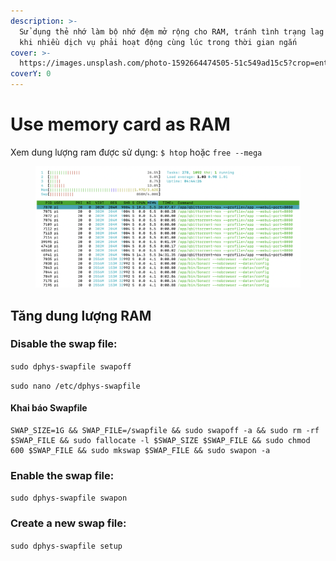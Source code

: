 ```yaml
---
description: >-
  Sử dụng thẻ nhớ làm bộ nhớ đệm mở rộng cho RAM, tránh tình trạng lag hệ thống
  khi nhiều dịch vụ phải hoạt động cùng lúc trong thời gian ngắn
cover: >-
  https://images.unsplash.com/photo-1592664474505-51c549ad15c5?crop=entropy&cs=srgb&fm=jpg&ixid=M3wxOTcwMjR8MHwxfHNlYXJjaHwxfHxSQU18ZW58MHx8fHwxNzE5MDM4NzQ1fDA&ixlib=rb-4.0.3&q=85
coverY: 0
---
```


# Use memory card as RAM

Xem dung lượng ram được sử dụng: `$ htop` hoặc `free --mega`

<figure><img src="../../wiki/.gitbook/assets/image.png" alt=""><figcaption></figcaption></figure>

## Tăng dung lượng RAM

### Disable the swap file:

`sudo dphys-swapfile swapoff`&#x20;

`sudo nano /etc/dphys-swapfile`

#### Khai báo Swapfile

```
SWAP_SIZE=1G && SWAP_FILE=/swapfile && sudo swapoff -a && sudo rm -rf $SWAP_FILE && sudo fallocate -l $SWAP_SIZE $SWAP_FILE && sudo chmod 600 $SWAP_FILE && sudo mkswap $SWAP_FILE && sudo swapon -a
```

### Enable the swap file:

`sudo dphys-swapfile swapon`

### Create a new swap file:

`sudo dphys-swapfile setup`
